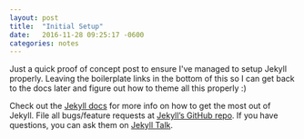 ```yaml
---
layout: post
title:  "Initial Setup"
date:   2016-11-28 09:25:17 -0600
categories: notes
---
```

Just a quick proof of concept post to ensure I've managed to setup Jekyll properly. Leaving the boilerplate
links in the bottom of this so I can get back to the docs later and figure out how to theme all this properly :)



Check out the [Jekyll docs][jekyll-docs] for more info on how to get the most out of Jekyll. File all bugs/feature requests at [Jekyll’s GitHub repo][jekyll-gh]. If you have questions, you can ask them on [Jekyll Talk][jekyll-talk].

[jekyll-docs]: http://jekyllrb.com/docs/home
[jekyll-gh]:   https://github.com/jekyll/jekyll
[jekyll-talk]: https://talk.jekyllrb.com/
